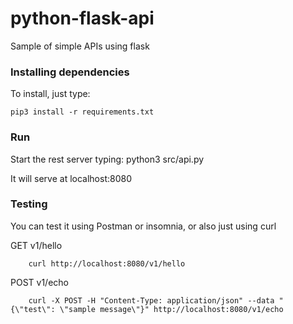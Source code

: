 # python-flask-api
Sample of simple APIs using flask

### Installing dependencies
To install, just type:

    pip3 install -r requirements.txt

### Run
Start the rest server typing:
    python3 src/api.py

It will serve at localhost:8080

### Testing
You can test it using Postman or insomnia, or also just using curl

GET v1/hello
```
    curl http://localhost:8080/v1/hello
```

POST v1/echo
```
    curl -X POST -H "Content-Type: application/json" --data "{\"test\": \"sample message\"}" http://localhost:8080/v1/echo
```